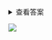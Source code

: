 <details>
<summary>查看答案</summary>
<pre>
初始状态：NEW
运行阶段：RUNNABLE
休眠阶段：WAITING，TIMED_WAITING，BLOCKED
终止状态：TERMINATED
</pre>
</details>

![](../../img/线程生命周期.png)

